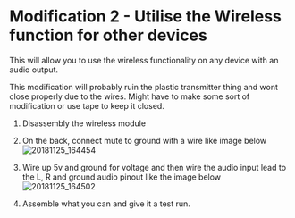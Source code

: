 # Modification 2 - Utilise the Wireless function for other devices
This will allow you to use the wireless functionality on any device with an audio output.

This modification will probably ruin the plastic transmitter thing and wont close properly due to the wires. Might have to make some sort of modification or use tape to keep it closed.

1. Disassembly the wireless module
2. On the back, connect mute to ground with a wire like image below
![20181125_164454](https://github.com/azzajess/Panasonic-SH-FX60-Modifications/assets/40465008/8effb25f-5009-4b09-9dc0-9f32d2c55cba)

3. Wire up 5v and ground for voltage and then wire the audio input lead to the L, R and ground audio pinout like the image below
 ![20181125_164502](https://github.com/azzajess/Panasonic-SH-FX60-Modifications/assets/40465008/c76211f5-0033-4aba-a0bc-7e9d54e03bd0)
4. Assemble what you can and give it a test run. 
